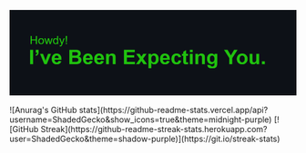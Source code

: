 [![MasterHead](https://github.com/ShadedGecko/ShadedGecko/blob/main/header.png)](https://github.com/ShadedGecko)
<div style="display:flex;">
![Anurag's GitHub stats](https://github-readme-stats.vercel.app/api?username=ShadedGecko&show_icons=true&theme=midnight-purple)
[![GitHub Streak](https://github-readme-streak-stats.herokuapp.com?user=ShadedGecko&theme=shadow-purple)](https://git.io/streak-stats)
</div>
